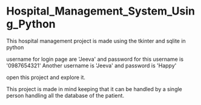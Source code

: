 # Hospital_Management_System_Using_Python
This hospital management project is made using the tkinter and sqlite in python 

username for login page are 'Jeeva' and password for this username is '0987654321'
Another username is 'Jeeva' and password is 'Happy'

open this project and explore it.

This project is made in mind keeping that it can be handled by a single person handling all the database of the patient.
